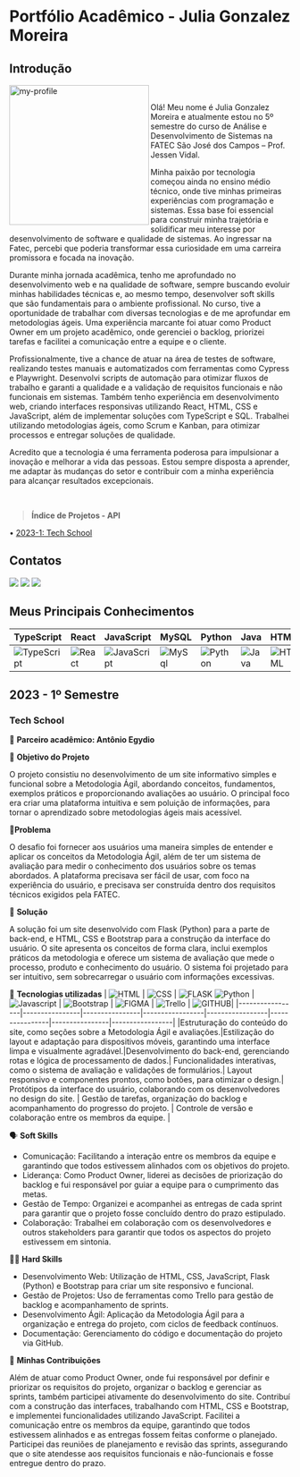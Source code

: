 # Portfólio Acadêmico - Julia Gonzalez Moreira

## Introdução

<img align="left" src="https://github.com/user-attachments/assets/c287d1b6-2eae-431a-80ab-3547a837d5d4" alt="my-profile" width="250"/>

<br>

Olá! Meu nome é Julia Gonzalez Moreira e atualmente estou no 5º semestre do curso de Análise e Desenvolvimento de Sistemas na FATEC São José dos Campos – Prof. Jessen Vidal.

Minha paixão por tecnologia começou ainda no ensino médio técnico, onde tive minhas primeiras experiências com programação e sistemas. Essa base foi essencial para construir minha trajetória e solidificar meu interesse por desenvolvimento de software e qualidade de sistemas. Ao ingressar na Fatec, percebi que poderia transformar essa curiosidade em uma carreira promissora e focada na inovação.

Durante minha jornada acadêmica, tenho me aprofundado no desenvolvimento web e na qualidade de software, sempre buscando evoluir minhas habilidades técnicas e, ao mesmo tempo, desenvolver soft skills que são fundamentais para o ambiente profissional. No curso, tive a oportunidade de trabalhar com diversas tecnologias e de me aprofundar em metodologias ágeis. Uma experiência marcante foi atuar como Product Owner em um projeto acadêmico, onde gerenciei o backlog, priorizei tarefas e facilitei a comunicação entre a equipe e o cliente.

Profissionalmente, tive a chance de atuar na área de testes de software, realizando testes manuais e automatizados com ferramentas como Cypress e Playwright. Desenvolvi scripts de automação para otimizar fluxos de trabalho e garanti a qualidade e a validação de requisitos funcionais e não funcionais em sistemas. Também tenho experiência em desenvolvimento web, criando interfaces responsivas utilizando React, HTML, CSS e JavaScript, além de implementar soluções com TypeScript e SQL. Trabalhei utilizando metodologias ágeis, como Scrum e Kanban, para otimizar processos e entregar soluções de qualidade.

Acredito que a tecnologia é uma ferramenta poderosa para impulsionar a inovação e melhorar a vida das pessoas. Estou sempre disposta a aprender, me adaptar às mudanças do setor e contribuir com a minha experiência para alcançar resultados excepcionais.

<br>

 > **Índice de Projetos - API**

 <p>
  • <a href="#tech-school"> 2023-1: Tech School </a>  
</p>

## Contatos
 <a href="https://www.linkedin.com/in/julia-gonzalez-moreira/" target="_blank"><img src="https://img.shields.io/badge/-LinkedIn-%230077B5?style=for-the-badge&logo=linkedin&logoColor=white" target="_blank"></a> 
 <a href = "mailto:juliagonzalezmoreira@gmail.com"><img src="https://img.shields.io/badge/Gmail-D14836?style=for-the-badge&logo=gmail&logoColor=white"></a>
 <a href = "https://github.com/juliagonzalezmoreira" target="_blank"><img src="https://img.shields.io/badge/github-%23121011.svg?style=for-the-badge&logo=github&logoColor=white" target="_blank"></a>
 
## Meus Principais Conhecimentos

| **TypeScript**  | **React**     | **JavaScript**    | **MySQL**       | **Python**  | **Java**    | **HTML**       | **CSS**       | **Git**      |
|-----------------|----------------|----------------|-----------------|-----------------|----------------|----------------|-----------------|----------------|
|![TypeScript](https://github.com/user-attachments/assets/b6e3a609-9914-47e1-a2e4-adab14fdecb1) | ![React](https://github.com/user-attachments/assets/51f7fbca-172f-4ca6-ad5c-61df27a9b402) | ![JavaScript](https://github.com/user-attachments/assets/28fb3d11-eb57-4cbf-a7a4-72420f3023cf) | ![MySql](https://github.com/user-attachments/assets/df3a53f4-f182-4a9c-a65c-b7accfb2c1b3) | ![Python](https://github.com/user-attachments/assets/214b2cad-1d38-4901-b230-b7fe60fdca42) | ![Java](https://github.com/user-attachments/assets/087f74ea-3ec0-428d-a807-6cc643ba9999) | ![HTML](https://github.com/user-attachments/assets/34330f9e-3124-4532-a2de-b37ff305c3bc) | ![CSS](https://github.com/user-attachments/assets/3250d14d-b14b-4554-aa4c-6c4e3d6c2b8a) | ![GIT](https://github.com/user-attachments/assets/f8ddb0e6-29e2-4120-89d7-72405b0923ce) |

## 2023 - 1º Semestre
### Tech School

👥 **Parceiro acadêmico: Antônio Egydio**

🎯 **Objetivo do Projeto**

O projeto consistiu no desenvolvimento de um site informativo simples e funcional sobre a Metodologia Ágil, abordando conceitos, fundamentos, exemplos práticos e proporcionando avaliações ao usuário. O principal foco era criar uma plataforma intuitiva e sem poluição de informações, para tornar o aprendizado sobre metodologias ágeis mais acessível.

📍**Problema**

O desafio foi fornecer aos usuários uma maneira simples de entender e aplicar os conceitos da Metodologia Ágil, além de ter um sistema de avaliação para medir o conhecimento dos usuários sobre os temas abordados. A plataforma precisava ser fácil de usar, com foco na experiência do usuário, e precisava ser construída dentro dos requisitos técnicos exigidos pela FATEC.

📍 **Solução**

A solução foi um site desenvolvido com Flask (Python) para a parte de back-end, e HTML, CSS e Bootstrap para a construção da interface do usuário. O site apresenta os conceitos de forma clara, inclui exemplos práticos da metodologia e oferece um sistema de avaliação que mede o processo, produto e conhecimento do usuário. O sistema foi projetado para ser intuitivo, sem sobrecarregar o usuário com informações excessivas.

🔧 **Tecnologias utilizadas**
|  ![HTML](https://img.shields.io/badge/HTML5-E34F26?style=for-the-badge&logo=html5&logoColor=white) | ![CSS](https://img.shields.io/badge/CSS-239120?&style=for-the-badge&logo=css3&logoColor=white) | ![FLASK](https://img.shields.io/badge/Flask-000000?style=for-the-badge&logo=flask&logoColor=white) ![Python](https://img.shields.io/badge/Python-14354C?style=for-the-badge&logo=python&logoColor=white) | ![Javascript](https://img.shields.io/badge/JavaScript-F7DF1E?style=for-the-badge&logo=javascript&logoColor=black) | ![Bootstrap](https://img.shields.io/badge/Bootstrap-563D7C?style=for-the-badge&logo=bootstrap&logoColor=white) | ![FIGMA](https://img.shields.io/badge/Figma-F24E1E?style=for-the-badge&logo=figma&logoColor=white) | ![Trello](https://img.shields.io/badge/Trello-%23026AA7.svg?style=for-the-badge&logo=Trello&logoColor=white) | ![GITHUB](https://img.shields.io/badge/GitHub-100000?style=for-the-badge&logo=github&logoColor=white)|
|-----------------|----------------|----------------|-----------------|-----------------|----------------|----------------|-----------------|
|Estruturação do conteúdo do site, como seções sobre a Metodologia Ágil e avaliações.|Estilização do layout e adaptação para dispositivos móveis, garantindo uma interface limpa e visualmente agradável.|Desenvolvimento do back-end, gerenciando rotas e lógica de processamento de dados.| Funcionalidades interativas, como o sistema de avaliação e validações de formulários.| Layout responsivo e componentes prontos, como botões, para otimizar o design.| Protótipos da interface do usuário, colaborando com os desenvolvedores no design do site. | Gestão de tarefas, organização do backlog e acompanhamento do progresso do projeto. | Controle de versão e colaboração entre os membros da equipe. |



 🗣️ **Soft Skills**

* Comunicação: Facilitando a interação entre os membros da equipe e garantindo que todos estivessem alinhados com os objetivos do projeto.
* Liderança: Como Product Owner, liderei as decisões de priorização do backlog e fui responsável por guiar a equipe para o cumprimento das metas.
* Gestão de Tempo: Organizei e acompanhei as entregas de cada sprint para garantir que o projeto fosse concluído dentro do prazo estipulado.
* Colaboração: Trabalhei em colaboração com os desenvolvedores e outros stakeholders para garantir que todos os aspectos do projeto estivessem em sintonia.

👩‍💻 **Hard Skills**

* Desenvolvimento Web: Utilização de HTML, CSS, JavaScript, Flask (Python) e Bootstrap para criar um site responsivo e funcional.
* Gestão de Projetos: Uso de ferramentas como Trello para gestão de backlog e acompanhamento de sprints.
* Desenvolvimento Ágil: Aplicação da Metodologia Ágil para a organização e entrega do projeto, com ciclos de feedback contínuos.
* Documentação: Gerenciamento do código e documentação do projeto via GitHub.

📍 **Minhas Contribuições**

Além de atuar como Product Owner, onde fui responsável por definir e priorizar os requisitos do projeto, organizar o backlog e gerenciar as sprints, também participei ativamente do desenvolvimento do site. Contribuí com a construção das interfaces, trabalhando com HTML, CSS e Bootstrap, e implementei funcionalidades utilizando JavaScript. Facilitei a comunicação entre os membros da equipe, garantindo que todos estivessem alinhados e as entregas fossem feitas conforme o planejado. Participei das reuniões de planejamento e revisão das sprints, assegurando que o site atendesse aos requisitos funcionais e não-funcionais e fosse entregue dentro do prazo.
